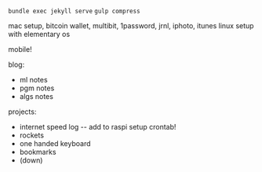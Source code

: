 
`bundle exec jekyll serve`
`gulp compress`

mac setup, bitcoin wallet, multibit, 1password, jrnl, iphoto, itunes
linux setup with elementary os

mobile!

blog:

- ml notes
- pgm notes
- algs notes

projects:

- internet speed log -- add to raspi setup crontab!
- rockets
- one handed keyboard
- bookmarks
- (down)
